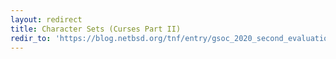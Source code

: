 ```yaml
---
layout: redirect
title: Character Sets (Curses Part II)
redir_to: 'https://blog.netbsd.org/tnf/entry/gsoc_2020_second_evaluation_report'
---
```

